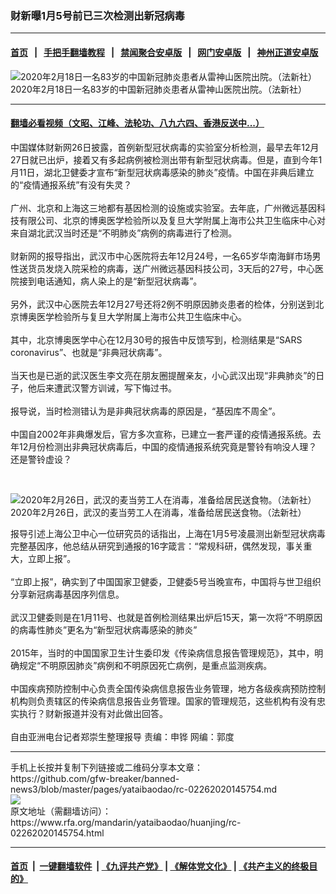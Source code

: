 ### 财新曝1月5号前已三次检测出新冠病毒
------------------------

#### [首页](https://github.com/gfw-breaker/banned-news3/blob/master/README.md) &nbsp;&nbsp;|&nbsp;&nbsp; [手把手翻墙教程](https://github.com/gfw-breaker/guides/wiki) &nbsp;&nbsp;|&nbsp;&nbsp; [禁闻聚合安卓版](https://github.com/gfw-breaker/bn-android) &nbsp;&nbsp;|&nbsp;&nbsp; [网门安卓版](https://github.com/oGate2/oGate) &nbsp;&nbsp;|&nbsp;&nbsp; [神州正道安卓版](https://github.com/SzzdOgate/update) 



<div id="headerimg">
 <img alt="2020年2月18日一名83岁的中国新冠肺炎患者从雷神山医院出院。（法新社）" src="https://www.rfa.org/mandarin/yataibaodao/huanjing/rc-02262020145754.html/000_1P30VG.jpg/@@images/5f20b739-820e-464b-90fb-11d3895bca5d.jpeg" title="2020年2月18日一名83岁的中国新冠肺炎患者从雷神山医院出院。（法新社）"/>
 <div id="headerimgcontents">
  <div id="headerimgcaption">
   <span>
    2020年2月18日一名83岁的中国新冠肺炎患者从雷神山医院出院。（法新社）
   </span>
   <!-- zoomattribute -->
  </div>
  <!-- headerimgcaption -->
 </div>
 <!-- headerimagecontents -->
</div>

<hr/>


#### [翻墙必看视频（文昭、江峰、法轮功、八九六四、香港反送中...）](https://github.com/gfw-breaker/banned-news3/blob/master/pages/link3.md)

<div id="storytext">
 <div>
  <div class="slot_header">
  </div>
 </div>
 <p>
  中国媒体财新网26日披露，首例新型冠状病毒的实验室分析检测，最早去年12月27日就已出炉，接着又有多起病例被检测出带有新型冠状病毒。但是，直到今年1月11日，湖北卫健委才宣布“新型冠状病毒感染的肺炎”疫情。中国在非典后建立的“疫情通报系统”有没有失灵？
  <br/>
  <br/>
  广州、北京和上海这三地都有基因检测的设施或实验室。去年底，广州微远基因科技有限公司、北京的博奥医学检验所以及复旦大学附属上海市公共卫生临床中心对来自湖北武汉当时还是“不明肺炎”病例的病毒进行了检测。
  <br/>
  <br/>
  财新网的报导指出，武汉市中心医院将去年12月24号，一名65岁华南海鲜市场男性送货员发烧入院采检的病毒，送广州微远基因科技公司，3天后的27号，中心医院接到电话通知，病人染上的是“新型冠状病毒”。
  <br/>
  <br/>
  另外，武汉中心医院去年12月27号还将2例不明原因肺炎患者的检体，分别送到北京博奥医学检验所与复旦大学附属上海市公共卫生临床中心。
  <br/>
  <br/>
  其中，北京博奥医学中心在12月30号的报告中反馈写到，检测结果是“SARS coronavirus”、也就是“非典冠状病毒”。
  <br/>
  <br/>
  当天也是已逝的武汉医生李文亮在朋友圈提醒亲友，小心武汉出现“非典肺炎”的日子，他后来遭武汉警方训诫，写下悔过书。
  <br/>
  <br/>
  报导说，当时检测错认为是非典冠状病毒的原因是，“基因库不周全”。
  <br/>
  <br/>
  中国自2002年非典爆发后，官方多次宣称，已建立一套严谨的疫情通报系统。去年12月份检测出非典冠状病毒后，中国的疫情通报系统究竟是警铃有响没人理？还是警铃虚设？
 </p>
 <p>
  <br/>
  <div class="image-inline captioned" style="width:1783px;">
   <div style="width:1783px;">
    <img alt="2020年2月26日，武汉的麦当劳工人在消毒，准备给居民送食物。（法新社）" src="https://www.rfa.org/mandarin/yataibaodao/huanjing/rc-02262020145754.html/000_1PC4RD.jpg" title="2020年2月26日，武汉的麦当劳工人在消毒，准备给居民送食物。（法新社）"/>
   </div>
   <div class="image-caption">
    <span style="width:1783px;">
     2020年2月26日，武汉的麦当劳工人在消毒，准备给居民送食物。（法新社）
    </span>
    <span class="copyright">
    </span>
   </div>
  </div>
 </p>
 <p>
  报导引述上海公卫中心一位研究员的话指出，上海在1月5号凌晨测出新型冠状病毒完整基因序，他总结从研究到通报的16字箴言：“常规科研，偶然发现，事关重大，立即上报”。
  <br/>
  <br/>
  “立即上报”，确实到了中国国家卫健委，卫健委5号当晚宣布，中国将与世卫组织分享新冠病毒基因序列信息。
  <br/>
  <br/>
  武汉卫健委则是在1月11号、也就是首例检测结果出炉后15天，第一次将“不明原因的病毒性肺炎”更名为“新型冠状病毒感染的肺炎”
  <br/>
  <br/>
  2015年，当时的中国国家卫生计生委印发《传染病信息报告管理规范》，其中，明确规定“不明原因肺炎”病例和不明原因死亡病例，是重点监测疾病。
  <br/>
  <br/>
  中国疾病预防控制中心负责全国传染病信息报告业务管理，地方各级疾病预防控制机构则负责辖区的传染病信息报告业务管理。国家的管理规范，这些机构有没有忠实执行？财新报道并没有对此做出回答。
  <br/>
  <br/>
  自由亚洲电台记者郑崇生整理报导 责编：申铧 网编：郭度
 </p>
</div>

<hr/>
手机上长按并复制下列链接或二维码分享本文章：<br/>
https://github.com/gfw-breaker/banned-news3/blob/master/pages/yataibaodao/rc-02262020145754.md <br/>
<a href='https://github.com/gfw-breaker/banned-news3/blob/master/pages/yataibaodao/rc-02262020145754.md'><img src='https://github.com/gfw-breaker/banned-news3/blob/master/pages/yataibaodao/rc-02262020145754.md.png'/></a> <br/>
原文地址（需翻墙访问）：https://www.rfa.org/mandarin/yataibaodao/huanjing/rc-02262020145754.html


------------------------
#### [首页](https://github.com/gfw-breaker/banned-news3/blob/master/README.md) &nbsp;|&nbsp; [一键翻墙软件](https://github.com/gfw-breaker/nogfw/blob/master/README.md) &nbsp;| [《九评共产党》](https://github.com/gfw-breaker/9ping.md/blob/master/README.md#九评之一评共产党是什么) | [《解体党文化》](https://github.com/gfw-breaker/jtdwh.md/blob/master/README.md) | [《共产主义的终极目的》](https://github.com/gfw-breaker/gczydzjmd.md/blob/master/README.md)


<img src='http://gfw-breaker.win/banned-news3/pages/yataibaodao/rc-02262020145754.md' width='0px' height='0px'/>